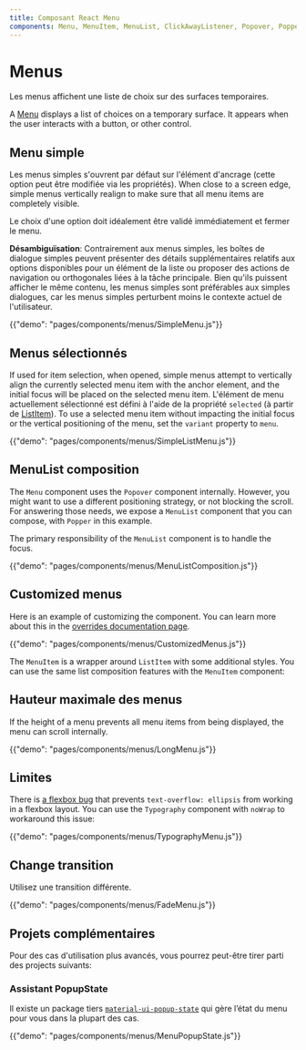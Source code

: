 ```yaml
---
title: Composant React Menu
components: Menu, MenuItem, MenuList, ClickAwayListener, Popover, Popper
---
```


# Menus

<p class="description">Les menus affichent une liste de choix sur des surfaces temporaires.</p>

A [Menu](https://material.io/design/components/menus.html) displays a list of choices on a temporary surface. It appears when the user interacts with a button, or other control.

## Menu simple

Les menus simples s'ouvrent par défaut sur l'élément d'ancrage (cette option peut être modifiée via les propriétés). When close to a screen edge, simple menus vertically realign to make sure that all menu items are completely visible.

Le choix d'une option doit idéalement être validé immédiatement et fermer le menu.

**Désambiguïsation**: Contrairement aux menus simples, les boîtes de dialogue simples peuvent présenter des détails supplémentaires relatifs aux options disponibles pour un élément de la liste ou proposer des actions de navigation ou orthogonales liées à la tâche principale. Bien qu'ils puissent afficher le même contenu, les menus simples sont préférables aux simples dialogues, car les menus simples perturbent moins le contexte actuel de l'utilisateur.

{{"demo": "pages/components/menus/SimpleMenu.js"}}

## Menus sélectionnés

If used for item selection, when opened, simple menus attempt to vertically align the currently selected menu item with the anchor element, and the initial focus will be placed on the selected menu item. L'élément de menu actuellement sélectionné est défini à l'aide de la propriété `selected` (à partir de [ListItem](/api/list-item/)). To use a selected menu item without impacting the initial focus or the vertical positioning of the menu, set the `variant` property to `menu`.

{{"demo": "pages/components/menus/SimpleListMenu.js"}}

## MenuList composition

The `Menu` component uses the `Popover` component internally. However, you might want to use a different positioning strategy, or not blocking the scroll. For answering those needs, we expose a `MenuList` component that you can compose, with `Popper` in this example.

The primary responsibility of the `MenuList` component is to handle the focus.

{{"demo": "pages/components/menus/MenuListComposition.js"}}

## Customized menus

Here is an example of customizing the component. You can learn more about this in the [overrides documentation page](/customization/components/).

{{"demo": "pages/components/menus/CustomizedMenus.js"}}

The `MenuItem` is a wrapper around `ListItem` with some additional styles. You can use the same list composition features with the `MenuItem` component:

## Hauteur maximale des menus

If the height of a menu prevents all menu items from being displayed, the menu can scroll internally.

{{"demo": "pages/components/menus/LongMenu.js"}}

## Limites

There is [a flexbox bug](https://bugs.chromium.org/p/chromium/issues/detail?id=327437) that prevents `text-overflow: ellipsis` from working in a flexbox layout. You can use the `Typography` component with `noWrap` to workaround this issue:

{{"demo": "pages/components/menus/TypographyMenu.js"}}

## Change transition

Utilisez une transition différente.

{{"demo": "pages/components/menus/FadeMenu.js"}}

## Projets complémentaires

Pour des cas d'utilisation plus avancés, vous pourrez peut-être tirer parti des projects suivants:

### Assistant PopupState

Il existe un package tiers [`material-ui-popup-state`](https://github.com/jcoreio/material-ui-popup-state) qui gère l’état du menu pour vous dans la plupart des cas.

{{"demo": "pages/components/menus/MenuPopupState.js"}}